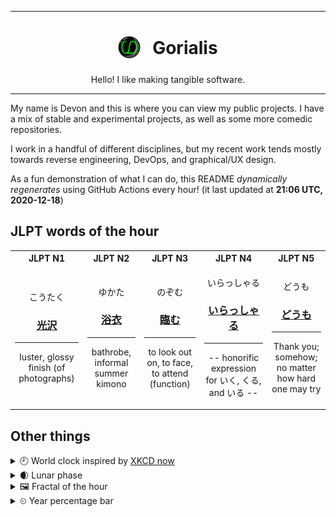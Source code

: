***

<h1 align="center">
<sub>
    <img src="readme/resources/avatar.png" height="36">
</sub>
&nbsp;
Gorialis
</h1>
<p align="center">
Hello! I like making tangible software.
</p>

***

My name is Devon and this is where you can view my public projects. I have a mix of stable and experimental projects, as well as some more comedic repositories.

I work in a handful of different disciplines, but my recent work tends mostly towards reverse engineering, DevOps, and graphical/UX design.

As a fun demonstration of what I can do, this README *dynamically regenerates* using GitHub Actions every hour! (it last updated at **21:06 UTC, 2020-12-18**)

<h2>JLPT words of the hour</h2>
<table>
    <tr>
        <th>JLPT N1</th>
        <th>JLPT N2</th>
        <th>JLPT N3</th>
        <th>JLPT N4</th>
        <th>JLPT N5</th>
    </tr>
    <tr>
        <td>
            <p align="center">こうたく</p>
            <h3 align="center"><b><a href="https://jisho.org/search/%E5%85%89%E6%B2%A2">光沢</a></b></h3>
            <hr>
            <p align="center">luster,<wbr> glossy finish (of photographs)</p>
        </td>
        <td>
            <p align="center">ゆかた</p>
            <h3 align="center"><b><a href="https://jisho.org/search/%E6%B5%B4%E8%A1%A3">浴衣</a></b></h3>
            <hr>
            <p align="center">bathrobe,<wbr> informal summer kimono</p>
        </td>
        <td>
            <p align="center">のぞむ</p>
            <h3 align="center"><b><a href="https://jisho.org/search/%E8%87%A8%E3%82%80">臨む</a></b></h3>
            <hr>
            <p align="center">to look out on,<wbr> to face,<wbr> to attend (function)</p>
        </td>
        <td>
            <p align="center">いらっしゃる</p>
            <h3 align="center"><b><a href="https://jisho.org/search/%E3%81%84%E3%82%89%E3%81%A3%E3%81%97%E3%82%83%E3%82%8B">いらっしゃる</a></b></h3>
            <hr>
            <p align="center">-- honorific expression for いく,<wbr> くる,<wbr> and いる --</p>
        </td>
        <td>
            <p align="center">どうも</p>
            <h3 align="center"><b><a href="https://jisho.org/search/%E3%81%A9%E3%81%86%E3%82%82">どうも</a></b></h3>
            <hr>
            <p align="center">Thank you;<br> somehow;<br> no matter how hard one may try</p>
        </td>
    </tr>
</table>

<h2>Other things</h2>
<details>
<summary>🕘  World clock inspired by <a href="https://xkcd.com/now">XKCD now</a></summary>

> <img src="generated/now.png" width="512">

</details>
<details>
<summary>🌒 Lunar phase</summary>

The moon is approximately 16.27% through its phase (Waxing Crescent).

</details>
<details>
<summary>&#x1f5bc; Fractal of the hour</summary>

> <img src="generated/fractal.png" width="512">

</details>
<details>
<summary>&#x23f2; Year percentage bar</summary>
<pre><code>2020 [███████████████████▁] 96.42%</code></pre>
</details>

